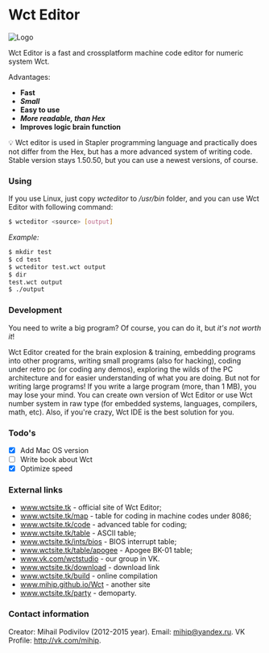# Wct Editor

![Logo](http://cs404328.vk.me/u321075750/docs/b603fc7fb897/Int1.png?extra=NfBZquz4CLIKO52RzbSX4dpv8QpyFBXDVeJwXZoapQHrNxO07SuxxyuIWI16xo-1Je3nnsXNeWS4doOqo38vLTUA8xGZhObp)

Wct Editor is a fast and crossplatform machine code editor for numeric system Wct.

Advantages:

  - **Fast**
  - ***Small***
  - **Easy to use**
  - ***More readable, than Hex***
  - **Improves logic brain function**

:bulb: Wct editor is used in Stapler programming language and practically does
not differ from the Hex, but has a more advanced system of writing code.
Stable version stays 1.50.50, but you can use a newest versions, of course.

### Using

If you use Linux, just copy *wcteditor* to */usr/bin* folder, and you can use Wct Editor with following command:

```sh
$ wcteditor <source> [output]
```
*Example:*

```sh
$ mkdir test
$ cd test
$ wcteditor test.wct output
$ dir
test.wct output
$ ./output
```

### Development

You need to write a big program? Of course, you can do it, but *it's not worth it*!

Wct Editor created for the brain explosion & training, embedding programs into other programs, writing small programs (also for hacking), coding under retro pc (or coding any demos), exploring the wilds of the PC architecture and for easier understanding of what you are doing. But not for writing large programs! If you write a large program (more, than 1 MB), you may lose your mind. You can create own version of Wct Editor or use Wct number system in raw type (for embedded systems, languages, compilers, math, etc). Also, if you're crazy, Wct IDE is the best solution for you.

### Todo's

  - [x] Add Mac OS version
  - [ ] Write book about Wct
  - [x] Optimize speed

### External links

 - www.wctsite.tk - official site of Wct Editor;
 - www.wctsite.tk/map - table for coding in machine codes under 8086;
 - www.wctsite.tk/code - advanced table for coding;
 - www.wctsite.tk/table - ASCII table;
 - www.wctsite.tk/ints/bios - BIOS interrupt table;
 - www.wctsite.tk/table/apogee - Apogee BK-01 table;
 - www.vk.com/wctstudio - our group in VK.
 - www.wctsite.tk/download - download link
 - www.wctsite.tk/build - online compilation
 - www.mihip.github.io/Wct - another site
 - www.wctsite.tk/party - demoparty.

### Contact information

Creator: Mihail Podivilov (2012-2015 year).
Email: mihip@yandex.ru.
VK Profile: http://vk.com/mihip.

